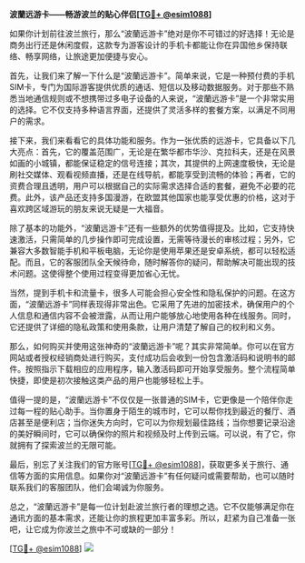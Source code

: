 **波蘭远游卡——畅游波兰的贴心伴侣[[TG💪+ @esim1088](https://t.me/s/esim1088)]**

如果你计划前往波兰旅行，那么“波蘭远游卡”绝对是你不可错过的好选择！无论是商务出行还是休闲度假，这款专为游客设计的手机卡都能让你在异国他乡保持联络、畅享网络，让旅途更加便捷与安心。

首先，让我们来了解一下什么是“波蘭远游卡”。简单来说，它是一种预付费的手机SIM卡，专门为国际游客提供优质的通话、短信以及移动数据服务。对于那些不熟悉当地通信规则或不想携带过多电子设备的人来说，“波蘭远游卡”是一个非常实用的选择。它不仅支持多种语言界面，还提供了灵活多样的套餐方案，以满足不同用户的需求。

接下来，我们来看看它的具体功能和服务。作为一张优质的远游卡，它具备以下几大亮点：首先，它的覆盖范围广，无论是在繁华都市华沙、克拉科夫，还是在风景如画的小城镇，都能保证稳定的信号连接；其次，其提供的上网速度极快，无论是刷社交媒体、观看视频直播，还是在线导航，都能享受到流畅的体验；再者，它的资费合理且透明，用户可以根据自己的实际需求选择合适的套餐，避免不必要的花费。此外，该产品还支持多国漫游，在欧盟其他国家也能享受优惠的价格，这对于喜欢跨区域游玩的朋友来说无疑是一大福音。

除了基本的功能外，“波蘭远游卡”还有一些额外的优势值得提及。比如，它支持快速激活，只需简单的几步操作即可完成设置，无需等待漫长的审核过程；另外，它兼容大多数智能手机和平板电脑，无论你是使用苹果还是安卓系统，都可以轻松适配。而且，它的客服团队全天候待命，随时解答你的疑问，帮助解决可能出现的技术问题。这使得整个使用过程变得更加省心无忧。

当然，提到手机卡和流量卡，很多人可能会担心安全性和隐私保护的问题。在这方面，“波蘭远游卡”同样表现得非常出色。它采用了先进的加密技术，确保用户的个人信息和通信内容不会被泄露，从而让用户能够放心地使用各种在线服务。同时，它还提供了详细的隐私政策和使用条款，让用户清楚了解自己的权利和义务。

那么，如何购买并使用这张神奇的“波蘭远游卡”呢？其实非常简单。你可以在官方网站或者授权经销商处进行购买，支付成功后会收到一份包含激活码和说明书的邮件。按照指示下载相应的应用程序，输入激活码即可开始享受服务。整个流程简单快捷，即使是初次接触这类产品的用户也能够轻松上手。

值得一提的是，“波蘭远游卡”不仅仅是一张普通的SIM卡，它更像是一个陪伴你走过每一程的贴心助手。当你置身于陌生的城市时，它可以帮你找到最近的餐厅、酒店甚至是便利店；当你迷失方向时，它可以为你规划最佳路线；当你想要记录沿途的美好瞬间时，它可以确保你的照片和视频及时上传到云端。可以说，有了它，你就拥有了探索波兰的无限可能。

最后，别忘了关注我们的官方账号[[TG💪+ @esim1088](https://t.me/s/esim1088)]，获取更多关于旅行、通信等方面的实用信息。如果你对“波蘭远游卡”有任何疑问或需要帮助，也可以随时联系我们的客服团队，他们会竭诚为你服务。

总之，“波蘭远游卡”是每一位计划赴波兰旅行者的理想之选。它不仅能够满足你在通讯方面的基本需求，还能让你的旅程更加丰富多彩。所以，赶紧为自己准备一张吧，让它成为你波兰之旅中不可或缺的一部分！

[[TG💪+ @esim1088](https://t.me/s/esim1088)] ![](https://i.postimg.cc/4NQfJmqS/Snipaste-2025-05-13-00-14-12.png)